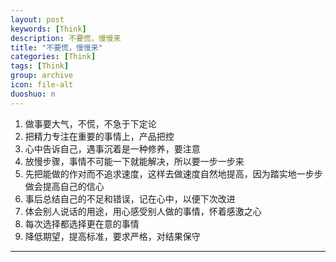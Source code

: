 ```yaml
---
layout: post
keywords: [Think]
description: 不要慌，慢慢来
title: "不要慌，慢慢来"
categories: [Think]
tags: [Think]
group: archive
icon: file-alt
duoshuo: n
---
```


1. 做事要大气，不慌，不急于下定论
2. 把精力专注在重要的事情上，产品把控
3. 心中告诉自己，遇事沉着是一种修养，要注意
4. 放慢步骤，事情不可能一下就能解决，所以要一步一步来
5. 先把能做的作对而不追求速度，这样去做速度自然地提高，因为踏实地一步步做会提高自己的信心
6. 事后总结自己的不足和错误，记在心中，以便下次改进
7. 体会别人说话的用途，用心感受别人做的事情，怀着感激之心
8. 每次选择都选择更在意的事情
9. 降低期望，提高标准，要求严格，对结果保守

---